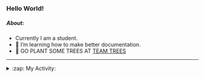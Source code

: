 ### Hello World!

##### About:
- Currently I am a student.
- 🌱 I’m learning how to make better documentation.
- 🌱 GO PLANT SOME TREES AT [TEAM TREES](https://teamtrees.org/)

---
<details>
  <summary>:zap: My Activity:</summary>
  
<!--START_SECTION:waka-->
![Code Time](http://img.shields.io/badge/Code%20Time-1%2C108%20hrs%206%20mins-blue)

**I'm a Night 🦉** 

```text
🌞 Morning                1295 commits        ██░░░░░░░░░░░░░░░░░░░░░░░   08.87 % 
🌆 Daytime                5167 commits        █████████░░░░░░░░░░░░░░░░   35.41 % 
🌃 Evening                4183 commits        ███████░░░░░░░░░░░░░░░░░░   28.67 % 
🌙 Night                  3947 commits        ███████░░░░░░░░░░░░░░░░░░   27.05 % 
```
📅 **I'm Most Productive on Wednesday** 

```text
Monday                   2242 commits        ████░░░░░░░░░░░░░░░░░░░░░   15.36 % 
Tuesday                  1757 commits        ███░░░░░░░░░░░░░░░░░░░░░░   12.04 % 
Wednesday                3466 commits        ██████░░░░░░░░░░░░░░░░░░░   23.75 % 
Thursday                 1767 commits        ███░░░░░░░░░░░░░░░░░░░░░░   12.11 % 
Friday                   1449 commits        ██░░░░░░░░░░░░░░░░░░░░░░░   09.93 % 
Saturday                 1329 commits        ██░░░░░░░░░░░░░░░░░░░░░░░   09.11 % 
Sunday                   2582 commits        ████░░░░░░░░░░░░░░░░░░░░░   17.69 % 
```


📊 **This Week I Spent My Time On** 

```text
🔥 Editors: 
VS Code                  15 hrs 56 mins      █████████████████████████   100.00 % 

🐱‍💻 Projects: 
praise                   11 hrs 3 mins       █████████████████░░░░░░░░   69.36 % 
skillgraff               2 hrs 48 mins       ████░░░░░░░░░░░░░░░░░░░░░   17.61 % 
CSF22                    2 hrs 4 mins        ███░░░░░░░░░░░░░░░░░░░░░░   13.02 % 
```


 Last Updated on 17/04/2023 15:08:10 UTC
<!--END_SECTION:waka-->
</details>
